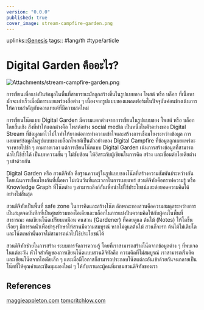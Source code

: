 ```yaml
---
version: "0.0.0"
published: true
cover_image: stream-campfire-garden.png
---
```

uplinks::[Genesis](./Genesis.md)
tags:: #lang/th #type/article
# Digital Garden คืออะไร?
![Attachments/stream-campfire-garden.png](../Attachments/stream-campfire-garden.png)

การเขียนเพื่อแบ่งปันข้อมูลในพื้นที่สาธารณะมักถูกสร้างขึ้นในรูปแบบของ โพสต์ หรือ บล็อก ที่เนื้อหามักจะเก่าเร็วเมื่อมีการเผยแพร่ลงสื่อต่าง ๆ เนื่องจากรูปแบบของแพลตฟอร์มในปัจจุบันค่อนข้างเน้นการให้ความสำคัญกับคอนเทนต์ที่มีความสดใหม่

การเขียนโน๊ตแบบ Digital Garden มีความแตกต่างจากการเขียนในรูปแบบของ โพสต์ หรือ บล็อก โดยสิ้นเชิง สิ่งที่ทำให้แตกต่างคือ โพสต์อย่าง social media เป็นหนึ่งในตัวอย่างของ Digital Stream ที่ข้อมูลมาไวไปไวทำให้ยากต่อการทำความเข้าใจและสร้างการเชื่อมโยงระหว่างข้อมูล การเผยแพร่ข้อมูลในรูปแบบของบล็อกโพสต์เป็นตัวอย่างของ Digital Campfire ที่ข้อมูลถูกเผยแพร่ละจางหายไปช้า ๆ ตามกาลเวลา แต่การเขียนโน๊ตแบบ Digital Garden เน้นการสร้างข้อมูลที่สามารถนำไปใช้ซ้ำได้ เป็นบทความสั้น ๆ ไม่ซับซ้อน ให้อิสระกับผู้เขียนในการคิด สร้าง และเชื่อมต่อไอเดียต่าง ๆ เข้าด้วยกัน

Digital Garden หรือ สวนดิจิทัล คือฐานความรู้ในรูปแบบของโน๊ตที่สร้างความสัมพันธ์ระหว่างกันโดยเน้นการเชื่อมโยงกันที่เนื้อหา ไม่เน้นวันที่และเวลาในการเผยแพร่ สวนดิจิทัลคือกราฟความรู้ หรือ Knowledge Graph ที่โน๊ตต่าง ๆ สามารถลิงก์กันเพื่อนำไปใช้ประโยชน์และต่อยอดความคิดได้อย่างไม่สิ้นสุด

สวนดิจิทัลเป็นพื้นที่ safe zone ในการคิดและสร้างโน๊ต ลักษณะของสวนคือความสมดุลระหว่างการเป็นสมุดจดบันทึกที่เป็นศูนย์รวมของไอเดียและบล็อกในการแบ่งปันความคิดให้กับผู้คนในพื้นที่สาธารณะ คนเขียนโน๊ตเปรียบเหมือน คนสวน (Gardener) ที่คอยดูแล ต้นไม้ (Notes) ให้โตขึ้นเรื่อยๆ มีการรดน้ำเพื่อบำรุงรักษาให้สวนมีความสมบูรณ์ หากไม่ดูแลต้นไม้ สวนก็จะรก ต้นไม้ไม่เติบโต และโน๊ตเหล่านั้นอาจไม่สามารถนำไปใช้ประโยชน์ได้

สวนดิจิทัลช่วยในการสร้าง ระบบการจัดการความรู้ โดยที่เราสามารถสร้างโน๊ตจากข้อมูลต่าง ๆ ที่พบเจอในแต่ละวัน หัวใจสำคัญของการเขียนโน๊ตแบบสวนดิจิทัลคือ ความคิดที่ไม่สมบูรณ์ เราสามารถเริ่มคิดและเขียนโน๊ตจากไอเดียเล็ก ๆ และเมื่อมีโอกาสก็สามารถประกอบโน๊ตแต่ละอันเข้าด้วยกันจนกลายเป็นโน๊ตที่ให้คุณค่าและเปิดมุมมองใหม่ ๆ ให้กับเราและผู้คนที่มาชมสวนดิจิทัลของเรา

## References
[maggieappleton.com](https://maggieappleton.com/garden-history)
[tomcritchlow.com](https://tomcritchlow.com/2018/10/10/of-gardens-and-wikis/)